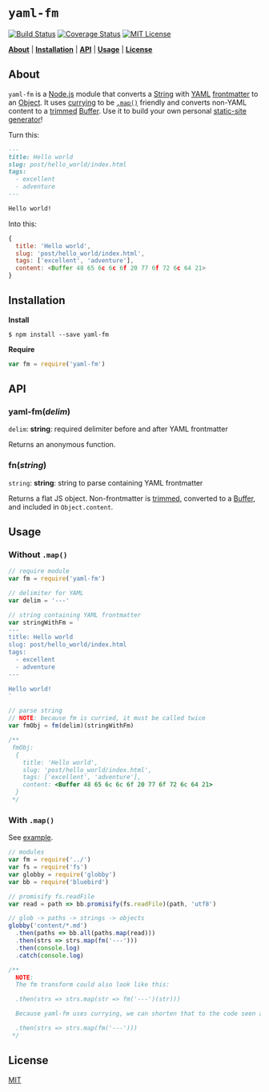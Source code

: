 # `yaml-fm`

[![Build Status][1]][2]
[![Coverage Status][3]][4]
[![MIT License][5]][6]

[**About**](#about) |
[**Installation**](#installation) |
[**API**](#api) |
[**Usage**](#usage) |
[**License**](#license)

## About

`yaml-fm` is a [Node.js][node] module that converts a [String][string] with [YAML][yaml] [frontmatter][frontmatter] to an [Object][object].
It uses [currying][currying] to be [`.map()`][map] friendly and converts non-YAML content to a [trimmed][trim] [Buffer][buffer].
Use it to build your own personal [static-site generator][ssg]!

Turn this:

```md
---
title: Hello world
slug: post/hello_world/index.html
tags:
  - excellent
  - adventure
---

Hello world!
```

Into this:

```js
{
  title: 'Hello world',
  slug: 'post/hello_world/index.html',
  tags: ['excellent', 'adventure'],
  content: <Buffer 48 65 6c 6c 6f 20 77 6f 72 6c 64 21>
}
```

## Installation

**Install**

```
$ npm install --save yaml-fm
```

**Require**

```js
var fm = require('yaml-fm')
```

## API

### yaml-fm(*delim*)

`delim`: **string**: required delimiter before and after YAML frontmatter

Returns an anonymous function.

### fn(*string*)

`string`: **string**: string to parse containing YAML frontmatter

Returns a flat JS object.
Non-frontmatter is [trimmed][trim], converted to a [Buffer][buffer], and included in `Object.content`.

## Usage

### Without `.map()`

```js
// require module
var fm = require('yaml-fm')

// delimiter for YAML
var delim = '---'

// string containing YAML frontmatter
var stringWithFm = `
---
title: Hello world
slug: post/hello_world/index.html
tags:
  - excellent
  - adventure
---

Hello world!
`

// parse string
// NOTE: because fm is curried, it must be called twice
var fmObj = fm(delim)(stringWithFm)

/**
 fmObj:
  {
    title: 'Hello world',
    slug: 'post/hello_world/index.html',
    tags: ['excellent', 'adventure'],
    content: <Buffer 48 65 6c 6c 6f 20 77 6f 72 6c 64 21>
  }
 */

```

### With `.map()`

See [example][example].

```js
// modules
var fm = require('../')
var fs = require('fs')
var globby = require('globby')
var bb = require('bluebird')

// promisify fs.readFile
var read = path => bb.promisify(fs.readFile)(path, 'utf8')

// glob -> paths -> strings -> objects
globby('content/*.md')
  .then(paths => bb.all(paths.map(read)))
  .then(strs => strs.map(fm('---')))
  .then(console.log)
  .catch(console.log)

/**
  NOTE:
  The fm transform could also look like this:

  .then(strs => strs.map(str => fm('---')(str)))

  Because yaml-fm uses currying, we can shorten that to the code seen above:

  .then(strs => strs.map(fm('---')))
 */
```

## License

[MIT][6]

[1]: https://img.shields.io/travis/codekirei/yaml-fm.svg?style=flat-square
[2]: https://travis-ci.org/codekirei/yaml-fm
[3]: https://img.shields.io/coveralls/codekirei/yaml-fm.svg?style=flat-square
[4]: https://coveralls.io/github/codekirei/node-multispinner?branch=master
[5]: https://img.shields.io/badge/license-MIT-brightgreen.svg?style=flat-square
[6]: https://github.com/codekirei/yaml-fm/blob/master/license
[node]: https://nodejs.org/
[string]: https://developer.mozilla.org/en-US/docs/Web/JavaScript/Reference/Global_Objects/String
[yaml]: http://yaml.org/
[frontmatter]: http://jekyllrb.com/docs/frontmatter/
[object]: https://developer.mozilla.org/en-US/docs/Web/JavaScript/Reference/Global_Objects/Object
[currying]: https://en.wikipedia.org/wiki/Currying
[map]: https://developer.mozilla.org/en-US/docs/Web/JavaScript/Reference/Global_Objects/Array/map
[buffer]: https://nodejs.org/api/buffer.html
[trim]: https://developer.mozilla.org/en-US/docs/Web/JavaScript/Reference/Global_Objects/String/Trim
[ssg]: https://staticsitegenerators.net/
[example]: https://github.com/codekirei/yaml-fm/blob/master/example
